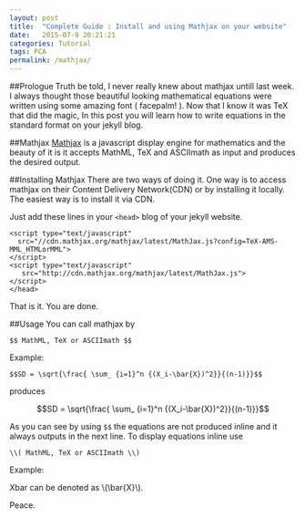 ```yaml
---
layout: post
title:  "Complete Guide : Install and using Mathjax on your website"
date:   2015-07-9 20:21:21
categories: Tutorial
tags: PCA
permalink: /mathjax/
---
```


##Prologue
Truth be told, I never really knew about mathjax untill last week. I always thought those beautiful looking mathematical equations were written using some amazing font ( facepalm! ). Now that I know it was TeX that did the magic, In this post you will learn how to write equations in the standard format on your jekyll blog.

##Mathjax
[Mathjax](http://www.mathjax.org) is a javascript display engine for mathematics and the beauty of it is it accepts MathML, TeX and ASCIImath as input and produces the desired output.

##Installing Mathjax
There are two ways of doing it. One way is to access mathjax on their Content Delivery Network(CDN) or by installing it locally. The easiest way is to install it via CDN.

Just add these lines in your `<head>` blog of your jekyll website.

```
<script type="text/javascript"
  src="//cdn.mathjax.org/mathjax/latest/MathJax.js?config=TeX-AMS-MML_HTMLorMML">
</script>
<script type="text/javascript"
   src="http://cdn.mathjax.org/mathjax/latest/MathJax.js">
</script>
</head>
```

That is it. You are done.

##Usage
You can call mathjax by

	$$ MathML, TeX or ASCIImath $$

Example:

	$$SD = \sqrt{\frac{ \sum_ {i=1}^n {(X_i-\bar{X})^2}}{(n-1)}}$$

produces

$$SD = \sqrt{\frac{ \sum_ {i=1}^n {(X_i-\bar{X})^2}}{(n-1)}}$$

As you can see by using `$$` the equations are not produced inline and it always outputs in the next line. To display equations inline use

	\\( MathML, TeX or ASCIImath \\)

Example:

Xbar can be denoted as \\(\bar{X}\\).

Peace.


